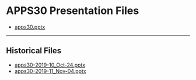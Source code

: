<!--
This is a machine generated file, and should not be edited, as it will be overwritten with future updates.
-->

# APPS30 Presentation Files

- [apps30.pptx](https://globaleventcdn.blob.core.windows.net/assets/apps/apps30/apps30.pptx)
---
## Historical Files
- [apps30-2019-10_Oct-24.pptx](https://globaleventcdn.blob.core.windows.net/assets/apps/apps30/apps30-2019-10_Oct-24.pptx)
- [apps30-2019-11_Nov-04.pptx](https://globaleventcdn.blob.core.windows.net/assets/apps/apps30/apps30-2019-11_Nov-04.pptx)


